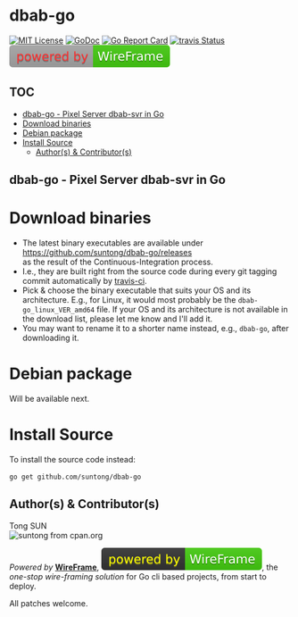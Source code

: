 
# dbab-go

[![MIT License](http://img.shields.io/badge/License-MIT-blue.svg)](LICENSE)
[![GoDoc](https://godoc.org/github.com/suntong/dbab-go?status.svg)](http://godoc.org/github.com/suntong/dbab-go)
[![Go Report Card](https://goreportcard.com/badge/github.com/suntong/dbab-go)](https://goreportcard.com/report/github.com/suntong/dbab-go)
[![travis Status](https://travis-ci.org/suntong/dbab-go.svg?branch=master)](https://travis-ci.org/suntong/dbab-go)
[![PoweredBy WireFrame](https://github.com/go-easygen/wireframe/blob/master/PoweredBy-WireFrame-R.svg)](http://godoc.org/github.com/go-easygen/wireframe)

## TOC
- [dbab-go - Pixel Server dbab-svr in Go](#dbab-go---pixel-server-dbab-svr-in-go)
- [Download binaries](#download-binaries)
- [Debian package](#debian-package)
- [Install Source](#install-source)
  - [Author(s) & Contributor(s)](#author(s)-&-contributor(s))

## dbab-go - Pixel Server dbab-svr in Go


# Download binaries

- The latest binary executables are available under  
https://github.com/suntong/dbab-go/releases  
as the result of the Continuous-Integration process.
- I.e., they are built right from the source code during every git tagging commit automatically by [travis-ci](https://travis-ci.org/).
- Pick & choose the binary executable that suits your OS and its architecture. E.g., for Linux, it would most probably be the `dbab-go_linux_VER_amd64` file. If your OS and its architecture is not available in the download list, please let me know and I'll add it.
- You may want to rename it to a shorter name instead, e.g., `dbab-go`, after downloading it. 


# Debian package

Will be available next.

# Install Source

To install the source code instead:

```
go get github.com/suntong/dbab-go
```


## Author(s) & Contributor(s)

Tong SUN  
![suntong from cpan.org](https://img.shields.io/badge/suntong-%40cpan.org-lightgrey.svg "suntong from cpan.org")

_Powered by_ [**WireFrame**](https://github.com/go-easygen/wireframe),  [![PoweredBy WireFrame](https://github.com/go-easygen/wireframe/blob/master/PoweredBy-WireFrame-Y.svg)](http://godoc.org/github.com/go-easygen/wireframe), the _one-stop wire-framing solution_ for Go cli based projects, from start to deploy.

All patches welcome. 
